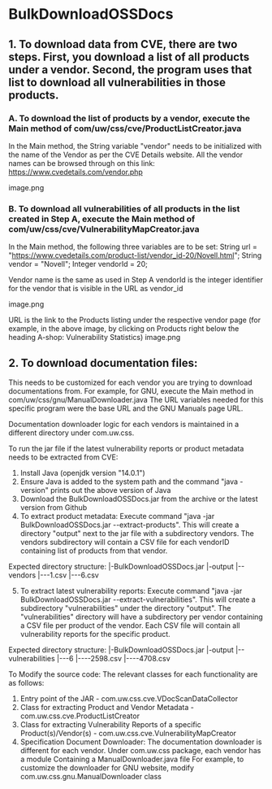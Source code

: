 # BulkDownloadOSSDocs

## 1. To download data from CVE, there are two steps. First, you download a list of all products under a vendor. Second, the program uses that list to download all vulnerabilities in those products. 

### A. To download the list of products by a vendor, execute the Main method of com/uw/css/cve/ProductListCreator.java
In the Main method, the String variable "vendor" needs to be initialized with the name of the Vendor as per the CVE Details website. All the vendor names can be browsed through on this link: https://www.cvedetails.com/vendor.php

image.png

### B. To download all vulnerabilities of all products in the list created in Step A, execute the Main method of com/uw/css/cve/VulnerabilityMapCreator.java

In the Main method, the following three variables are to be set:
String url = "https://www.cvedetails.com/product-list/vendor_id-20/Novell.html";
String vendor = "Novell";
Integer vendorId = 20;

Vendor name is the same as used in Step A
vendorId is the integer identifier for the vendor that is visible in the URL as vendor_id

image.png

URL is the link to the Products listing under the respective vendor page (for example, in the above image, by clicking on Products right below the heading A-shop: Vulnerability Statistics)
image.png

## 2. To download documentation files:
This needs to be customized for each vendor you are trying to download documentations from. For example, for GNU, execute the Main method in com/uw/css/gnu/ManualDownloader.java
The URL variables needed for this specific program were the base URL and the GNU Manuals page URL. 

Documentation downloader logic for each vendors is maintained in a different directory under com.uw.css. 

To run the jar file if the latest vulnerability reports or product metadata needs to be extracted from CVE:

1. Install Java (openjdk version "14.0.1")
2. Ensure Java is added to the system path and the command "java -version" prints out the above version of Java
3. Download the BulkDownloadOSSDocs.jar from the archive or the latest version from Github
4. To extract product metadata: Execute command "java -jar BulkDownloadOSSDocs.jar --extract-products". This will create a directory "output" next to the jar file with a subdirectory vendors. The vendors subdirectory will contain a CSV file for each vendorID containing list of products from that vendor.

Expected directory structure:
|-BulkDownloadOSSDocs.jar
|-output
|--vendors
|---1.csv
|---6.csv


5. To extract latest vulnerability reports: Execute command "java -jar BulkDownloadOSSDocs.jar --extract-vulnerabilities". This will create a subdirectory "vulnerabilities" under the directory "output". The "vulnerabilities" directory will have a subdirectory per vendor containing a CSV file per product of the vendor. Each CSV file will contain all vulnerability reports for the specific product.

Expected directory structure:
|-BulkDownloadOSSDocs.jar
|-output
|--vulnerabilities
|---6
|----2598.csv
|----4708.csv

To Modify the source code:
The relevant classes for each functionality are as follows:

1. Entry point of the JAR - com.uw.css.cve.VDocScanDataCollector
2. Class for extracting Product and Vendor Metadata -  com.uw.css.cve.ProductListCreator
3. Class for extracting Vulnerability Reports of a specific Product(s)/Vendor(s) - com.uw.css.cve.VulnerabilityMapCreator
4. Specification Document Downloader: The documentation downloader is different for each vendor. Under com.uw.css package, each vendor has a module Containing a ManualDownloader.java file
   For example, to customize the downloader for GNU website, modify com.uw.css.gnu.ManualDownloader class